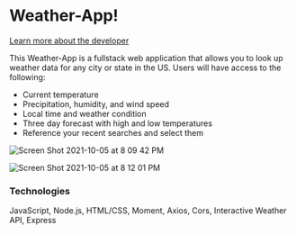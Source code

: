 # Weather-App!

[Learn more about the developer](https://www.linkedin.com/in/stephen-garner-682357b7/)

This Weather-App is a fullstack web application that allows you to look up weather data for any city or state in the US. Users will have access to the following:

* Current temperature
* Precipitation, humidity, and wind speed 
* Local time and weather condition 
* Three day forecast with high and low temperatures 
* Reference your recent searches and select them

![Screen Shot 2021-10-05 at 8 09 42 PM](https://user-images.githubusercontent.com/89042293/136129682-2d499cd5-a427-4bdc-8d28-990b5fc31df3.png)

![Screen Shot 2021-10-05 at 8 12 01 PM](https://user-images.githubusercontent.com/89042293/136129841-a2a9f47c-9b78-4667-a9e6-5015d6c87faf.png)


### Technologies 

JavaScript, Node.js, HTML/CSS, Moment, Axios, Cors, Interactive Weather API, Express







